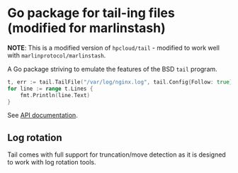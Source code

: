 # Go package for tail-ing files (modified for marlinstash)
**NOTE**: This is a modified version of `hpcloud/tail` - modified to work well with `marlinprotocol/marlinstash`.

A Go package striving to emulate the features of the BSD `tail` program. 

```Go
t, err := tail.TailFile("/var/log/nginx.log", tail.Config{Follow: true})
for line := range t.Lines {
    fmt.Println(line.Text)
}
```

See [API documentation](http://godoc.org/hpcloud/tail).

## Log rotation

Tail comes with full support for truncation/move detection as it is
designed to work with log rotation tools.

